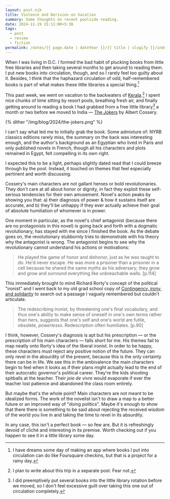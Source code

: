 ```yaml
---
layout: post.njk
title: Violence and Derision on Vacation
summary: Some thoughts on recent poolside reading.
date: 2024-11-19 15:11:00+5:30
tags:
  - post
  - review
  - fiction
permalink: /notes/{{ page.date | dateYear }}/{{ title | slugify }}/index.html
---
```


When I was living in D.C. I formed the bad habit of plucking books from little free libraries and then taking several months to get around to reading 
them. I put new books into circulation, though, and so I rarely feel too guilty about it. Besides, I think that the haphazard circulation of odd, half-remembered books is part of what makes these little libraries a special thing.[^1]

This past week, we went on vacation to the backwaters of [Kerala](https://en.wikipedia.org/wiki/Kerala).[^2] I spent nice chunks of time sitting by resort pools, breathing fresh air, and finally getting around to reading a book I had grabbed from a free little library[^3] a month or two before we moved to India — [The Jokers](https://openlibrary.org/books/OL24468174M/The_jokers) by Albert Cossery.

{% dither "/img/blog/2024/the-jokers.png" %}

I can't say what led me to initially grab the book. Some admixture of: NYRB classics editions rarely miss, the summary on the back was interesting enough, and the author's background as an Egyptian who lived in Paris and only published novels in French, though all his characters and plots remained in Egypt, felt compelling in its own right.

I expected this to be a light, perhaps slightly dated read that I could breeze through by the pool. Instead, it touched on themes that feel especially pertinent and worth discussing.

Cossery's main characters are not gallant heroes or bold revolutionaries. They don't care at all about honor or dignity, in fact they exploit these self-serious tendencies for their own amusement. Novel's action peaks by showing you that: a) their diagnosis of power & how it sustains itself are accurate, and b) they'll be unhappy if they ever actually achieve their goal of absolute humiliation of whomever is in power.

One moment in particular, as the novel's chief antagonist (because there are no protagonists in this novel) is going back and forth with a dogmatic revolutionary, has stayed with me since I finished the book. As the debate goes on, the revolutionary stubbornly tries to demonstrate with his theory why the antagonist is wrong. The antagonist begins to see why the revolutionary cannot understand his actions or motivations:

> He played the game of honor and dishonor, just as he was taught to do. He'd never escape. He was more a prisoner than a prisoner in a cell because he shared the same myths as his adversary; they grow and grow and surround everything like unbreachable walls. [p.114]

This immediately brought to mind Richard Rorty's concept of the political "ironist" and I went back to my old grad school copy of [Contingency, irony, and solidarity](https://openlibrary.org/works/OL2018373W/Contingency_irony_and_solidarity) to search out a passage I vaguely remembered but couldn't articulate. 

> The redescribing ironist, by threatening one's final vocabulary, and thus one's ability to make sense of oneself in one's own terms rather than hers, suggests that one's self and one's world are futile, obsolete, *powerlesss*. Redescription often humiliates. [p.90]

I think, however, Cossery's diagnosis is apt but his prescription — or the prescription of his main characters — falls short for me. His themes fail to map neatly onto Rorty's idea of the liberal ironist. In order to be happy, these characters must reject any positive notion of the future. They can only revel in the absurdity of the present, because this is the only certainty there can be in life. We see this in the ambivalence the main characters begin to feel when it looks as if their plans might actually lead to the end of their autocratic governor's political career. They're the kids shooting spitballs at the teacher. Their *joie de vivre* would evaporate if ever the teacher lost patience and abandoned the class room entirely.

But maybe that's the whole point? Main characters are not meant to be idealized forms. The work of the novelist isn't to draw a map to a better future or an improved way of "doing politics". Maybe it's enough to show that there there is something to be said about rejecting the received wisdom of the world you live in and taking the time to revel in its absurdity. 

In any case, this isn't a perfect book — so few are. But it is refreshingly devoid of cliché and interesting in its premise. Worth checking out if you happen to see it in a little library some day.

[^1]: I have dreams some day of making an app where books I put into circulation can do like Foursquare checkins, but that is a project for a rainy day.
[^2]: I plan to write about this trip in a separate post. Fear not.
[^3]: I did preemptively put several books into the little library rotation before we moved, so I don't feel excessive guilt over taking this one out of circulation completely.